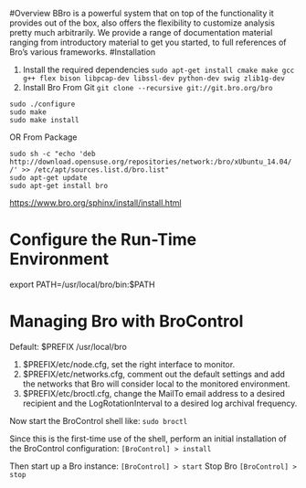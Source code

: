 #Overview
BBro is a powerful system that on top of the functionality it provides out of the box, also offers the flexibility to customize analysis pretty much arbitrarily. 
We provide a range of documentation material ranging from introductory material to get you started, to full references of Bro’s various frameworks.
#Installation
1. Install the required dependencies
`sudo apt-get install cmake make gcc g++ flex bison libpcap-dev libssl-dev python-dev swig zlib1g-dev`
2. Install Bro From Git
`git clone --recursive git://git.bro.org/bro`
```
sudo ./configure
sudo make
sudo make install
```


OR From Package
```
sudo sh -c "echo 'deb http://download.opensuse.org/repositories/network:/bro/xUbuntu_14.04/ /' >> /etc/apt/sources.list.d/bro.list"
sudo apt-get update
sudo apt-get install bro
```
https://www.bro.org/sphinx/install/install.html

# Configure the Run-Time Environment
export PATH=/usr/local/bro/bin:$PATH

# Managing Bro with BroControl
Default: $PREFIX /usr/local/bro

1. $PREFIX/etc/node.cfg, set the right interface to monitor.
2. $PREFIX/etc/networks.cfg, comment out the default settings and add the networks that Bro will consider local to the monitored environment.
3. $PREFIX/etc/broctl.cfg, change the MailTo email address to a desired recipient and the LogRotationInterval to a desired log archival frequency.

Now start the BroControl shell like: 
`sudo broctl`

Since this is the first-time use of the shell, perform an initial installation of the BroControl configuration:
`[BroControl] > install`

Then start up a Bro instance:
`[BroControl] > start`
Stop Bro
`[BroControl] > stop`